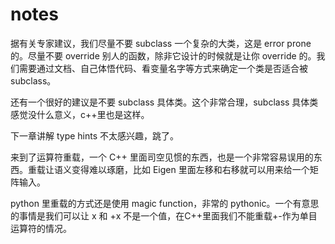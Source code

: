 # notes

据有关专家建议，我们尽量不要 subclass 一个复杂的大类，这是 error prone 的。尽量不要 override 别人的函数，除非它设计的时候就是让你 override 的。我们需要通过文档、自己体悟代码、看变量名字等方式来确定一个类是否适合被 subclass。

还有一个很好的建议是不要 subclass 具体类。这个非常合理，subclass 具体类感觉没什么意义，c++里也是这样。

下一章讲解 type hints 不太感兴趣，跳了。

来到了运算符重载，一个 C++ 里面司空见惯的东西，也是一个非常容易误用的东西。重载让语义变得难以琢磨，比如 Eigen 里面左移和右移就可以用来给一个矩阵输入。

python 里重载的方式还是使用 magic function，非常的 pythonic。一个有意思的事情是我们可以让 x 和 +x 不是一个值，在C++里面我们不能重载+-作为单目运算符的情况。